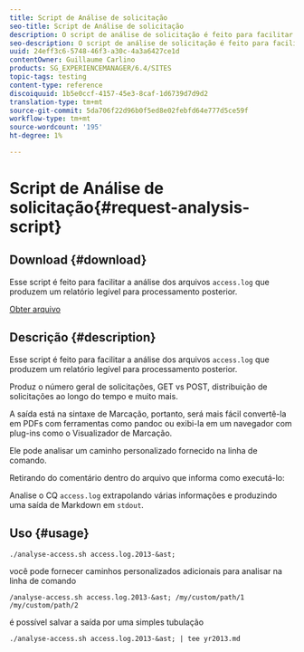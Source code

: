 ```yaml
---
title: Script de Análise de solicitação
seo-title: Script de Análise de solicitação
description: O script de análise de solicitação é feito para facilitar a análise dos arquivos access.log, produzindo um relatório legível para processamento posterior
seo-description: O script de análise de solicitação é feito para facilitar a análise dos arquivos access.log, produzindo um relatório legível para processamento posterior
uuid: 24eff3c6-5748-46f3-a30c-4a3a6427ce1d
contentOwner: Guillaume Carlino
products: SG_EXPERIENCEMANAGER/6.4/SITES
topic-tags: testing
content-type: reference
discoiquuid: 1b5e0ccf-4157-45e3-8caf-1d6739d7d9d2
translation-type: tm+mt
source-git-commit: 5da706f22d96b0f5ed8e02febfd64e777d5ce59f
workflow-type: tm+mt
source-wordcount: '195'
ht-degree: 1%

---
```



# Script de Análise de solicitação{#request-analysis-script}

## Download {#download}

Esse script é feito para facilitar a análise dos arquivos `access.log` que produzem um relatório legível para processamento posterior.

[Obter arquivo](assets/analyse-access.sh)

## Descrição {#description}

Esse script é feito para facilitar a análise dos arquivos `access.log` que produzem um relatório legível para processamento posterior.

Produz o número geral de solicitações, GET vs POST, distribuição de solicitações ao longo do tempo e muito mais.

A saída está na sintaxe de Marcação, portanto, será mais fácil convertê-la em PDFs com ferramentas como pandoc ou exibi-la em um navegador com plug-ins como o Visualizador de Marcação.

Ele pode analisar um caminho personalizado fornecido na linha de comando.

Retirando do comentário dentro do arquivo que informa como executá-lo:

Analise o CQ `access.log` extrapolando várias informações e produzindo uma saída de Markdown em `stdout`.

## Uso {#usage}

`./analyse-access.sh access.log.2013-&ast;`

você pode fornecer caminhos personalizados adicionais para analisar na linha de comando

`/analyse-access.sh access.log.2013-&ast; /my/custom/path/1 /my/custom/path/2`

é possível salvar a saída por uma simples tubulação

`./analyse-access.sh access.log.2013-&ast; | tee yr2013.md`
